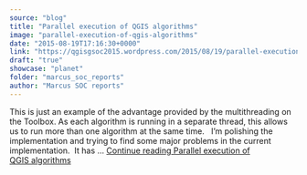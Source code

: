 ```yaml
---
source: "blog"
title: "Parallel execution of QGIS algorithms"
image: "parallel-execution-of-qgis-algorithms"
date: "2015-08-19T17:16:30+0000"
link: "https://qgisgsoc2015.wordpress.com/2015/08/19/parallel-execution-of-qgis-algorithms/"
draft: "true"
showcase: "planet"
folder: "marcus_soc_reports"
author: "Marcus SOC reports"
---
```


This is just an example of the advantage provided by the multithreading on the Toolbox. As each algorithm is running in a separate thread, this allows us to run more than one algorithm at the same time. &#160; I&#8217;m polishing the implementation and trying to find some major problems in the current implementation.  It has &#8230; <a class="more-link" href="https://qgisgsoc2015.wordpress.com/2015/08/19/parallel-execution-of-qgis-algorithms/">Continue reading <span class="screen-reader-text">Parallel execution of QGIS&#160;algorithms</span></a>
